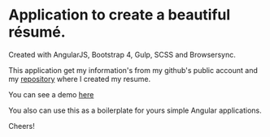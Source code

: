 # Application to create a beautiful résumé.

Created with AngularJS, Bootstrap 4, Gulp, SCSS and Browsersync.

This application get my information's from my github's public account and my [repository](https://github.com/cagartner/me) where I created my resume.

You can see a demo [here](https://cagartner.github.io/me-angular/index.html)

You also can use this as a boilerplate for yours simple Angular applications.

Cheers!
